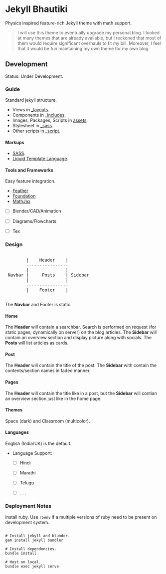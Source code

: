 # Jekyll Bhautiki

Physics inspired feature-rich Jekyll theme with math support.

> I will use this theme to eventually upgrade my personal blog. I looked at many themes that are already available, but I reckoned that most of them would require significant overhauls to fit my bill. Moreover, I feel that it would be fun maintaining my own theme for my own blog.

## Development

Status: Under Development.

### Guide

Standard jekyll structure.

- Views in [_layouts](/_layouts/).
- Components in [_includes](/_includes/).
- Images, Packages, Scripts in [assets](/assets/).
- Stylesheet in [_sass](/_sass/).
- Other scripts in [_script](/_script/).

#### Markups

- [SASS](https://sass-lang.com/).
- [Liquid Template Language](https://shopify.github.io/liquid/).

#### Tools and Frameworks

Easy feature integration.

- [Feather](https://feathericons.com/)
- [Foundation](https://get.foundation/)
- [MathJax](https://www.mathjax.org/)
- [ ] Blender/CAD/Animation
- [ ] Diagrams/Flowcharts
- [ ] Tex


### Design

<pre>

        |    Header    |
        ----------------
        |              |
 Navbar |     Posts    | Sidebar
        |              |
        ----------------
        |    Footer    |

</pre>

The **Navbar** and Footer is static.

#### Home

The **Header** will contain a searchbar. Search is performed on request (for static pages; dynamically on server) on the blog articles. The **Sidebar** will contain an overview section and display picture along with socials. The **Posts** will list articles as cards.

#### Post

The **Header** will contain the title of the post. The **Sidebar** with contain the contents/section names in faded manner.

#### Pages

The **Header** will contain the title like in a post, but the **Sidebar** will contian an overview section just like in the home page.

#### Themes

Space (dark) and Classroom (multicolor).

#### Languages

English (India/UK) is the default.

- Language Support:
    - [ ] Hindi
    - [ ] Marathi
    - [ ] Telugu
    - [ ] . . . 


### Deployment Notes

Install ruby. Use `rbenv` if a multiple versions of ruby need to be present on development system.

```shell

# Install jekyll and blunder.
gem install jekyll bundler

# Install dependencies.
bundle install

# Host on local.
bundle exec jekyll serve

```

